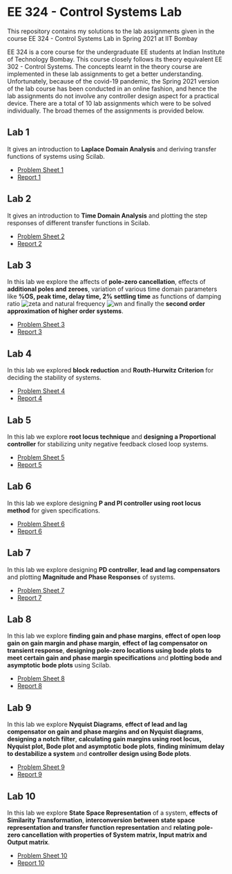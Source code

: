 # EE 324 - Control Systems Lab
This repository contains my solutions to the lab assignments given in the course EE 324 - Control Systems Lab in Spring 2021 at IIT Bombay

EE 324 is a core course for the undergraduate EE students at Indian Institute of Technology Bombay. This course closely follows its theory equivalent EE 302 - Control Systems. The
concepts learnt in the theory course are implemented in these lab assignments to get a better understanding. Unfortunately, because of the covid-19 pandemic, the Spring 2021 version of
 the lab course has been conducted in an online fashion, and hence the lab assignments do not involve any controller design aspect for a practical device. There are a total of 10 lab assignments which were 
 to be solved individually. The broad themes of the assignments is provided below.  
 
 ## Lab 1
 It gives an introduction to **Laplace Domain Analysis** and deriving transfer functions of systems using Scilab.  
 - [Problem Sheet 1](https://github.com/Ipsit1234/EE-324-Control-Systems-Lab/blob/master/Lab%201/EE324_Problem_Sheet_1.pdf)
 - [Report 1](https://github.com/Ipsit1234/EE-324-Control-Systems-Lab/blob/master/Lab%201/EE324_Problem_Sheet_1_report.pdf)  
 
## Lab 2
It gives an introduction to **Time Domain Analysis** and plotting the step responses of different transfer functions in Scilab.  
 - [Problem Sheet 2](https://github.com/Ipsit1234/EE-324-Control-Systems-Lab/blob/master/Lab%202/EE324_Problem_Sheet_2.pdf)
 - [Report 2](https://github.com/Ipsit1234/EE-324-Control-Systems-Lab/blob/master/Lab%202/EE324_Problem_Sheet_2_report.pdf)  
 
## Lab 3
In this lab we explore the affects of **pole-zero cancellation**, effects of **additional poles and zeroes**, variation of various time domain parameters like **%OS, peak time, 
 delay time, 2% settling time** as functions of damping ratio ![zeta](https://latex.codecogs.com/gif.latex?\inline&space;\zeta) and natural frequency ![wn](https://latex.codecogs.com/gif.latex?\inline&space;\omega_n)
 and finally the **second order approximation of higher order systems**.  
 - [Problem Sheet 3](https://github.com/Ipsit1234/EE-324-Control-Systems-Lab/blob/master/Lab%203/EE324_Problem_sheet_3.pdf)
 - [Report 3](https://github.com/Ipsit1234/EE-324-Control-Systems-Lab/blob/master/Lab%203/EE324_Problem_Sheet_3_report.pdf)  
 
## Lab 4
In this lab we explored **block reduction** and **Routh-Hurwitz Criterion** for deciding the stability of systems.  
 - [Problem Sheet 4](https://github.com/Ipsit1234/EE-324-Control-Systems-Lab/blob/master/Lab%204/EE324_Problem_sheet_4.pdf)
 - [Report 4](https://github.com/Ipsit1234/EE-324-Control-Systems-Lab/blob/master/Lab%204/EE324_Problem_Sheet_4_report.pdf)  

## Lab 5
In this lab we explore **root locus technique** and **designing a Proportional controller** for stabilizing unity negative feedback closed loop systems.  
 - [Problem Sheet 5](https://github.com/Ipsit1234/EE-324-Control-Systems-Lab/blob/master/Lab%205/EE324_Problem_sheet_5.pdf)
 - [Report 5](https://github.com/Ipsit1234/EE-324-Control-Systems-Lab/blob/master/Lab%205/EE324_Problem_Sheet_5_report.pdf)  
 
## Lab 6
In this lab we explore designing **P and PI controller using root locus method** for given specifications.  
 - [Problem Sheet 6](https://github.com/Ipsit1234/EE-324-Control-Systems-Lab/blob/master/Lab%206/EE324_Problem_sheet_6.pdf)
 - [Report 6](https://github.com/Ipsit1234/EE-324-Control-Systems-Lab/blob/master/Lab%206/EE324_Problem_Sheet_6_report.pdf)  
 
## Lab 7
In this lab we explore designing **PD controller**, **lead and lag compensators** and plotting **Magnitude and Phase Responses** of systems.  
 - [Problem Sheet 7](https://github.com/Ipsit1234/EE-324-Control-Systems-Lab/blob/master/Lab%207/EE324_Problem_sheet_7.pdf)
 - [Report 7](https://github.com/Ipsit1234/EE-324-Control-Systems-Lab/blob/master/Lab%207/EE324_Problem_Sheet_7_report.pdf)  
 
## Lab 8
In this lab we explore **finding gain and phase margins**, **effect of open loop gain on gain margin and phase margin**, **effect of lag compensator on transient response**, 
 **designing pole-zero locations using bode plots to meet certain gain and phase margin specifications** and **plotting bode and asymptotic bode plots** using Scilab.  
 - [Problem Sheet 8](https://github.com/Ipsit1234/EE-324-Control-Systems-Lab/blob/master/Lab%208/EE324_Problem_sheet_8.pdf)
 - [Report 8](https://github.com/Ipsit1234/EE-324-Control-Systems-Lab/blob/master/Lab%208/EE324_Problem_Sheet_8_report.pdf)  
 
## Lab 9
In this lab we explore **Nyquist Diagrams**, **effect of lead and lag compensator on gain and phase margins and on Nyquist diagrams**, **designing a notch filter**, **calculating gain 
 margins using root locus, Nyquist plot, Bode plot and asymptotic bode plots**, **finding minimum delay to destabilize a system** and **controller design using Bode plots**.  
 - [Problem Sheet 9](https://github.com/Ipsit1234/EE-324-Control-Systems-Lab/blob/master/Lab%209/EE324_Problem_sheet_9.pdf)
 - [Report 9](https://github.com/Ipsit1234/EE-324-Control-Systems-Lab/blob/master/Lab%209/EE324_Problem_Sheet_9_report.pdf)  
 
## Lab 10
In this lab we explore **State Space Representation** of a system, **effects of Similarity Transformation**, **interconversion between state space representation and transfer function representation** and 
 **relating pole-zero cancellation with properties of System matrix, Input matrix and Output matrix**.  
 - [Problem Sheet 10](https://github.com/Ipsit1234/EE-324-Control-Systems-Lab/blob/master/Lab%2010/EE324_Problem_sheet_10.pdf)
 - [Report 10](https://github.com/Ipsit1234/EE-324-Control-Systems-Lab/blob/master/Lab%2010/EE324_Problem_Sheet_10_report.pdf)  
